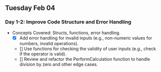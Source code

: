 ## Tuesday Feb 04
### Day 1-2: Improve Code Structure and Error Handling
- Concepts Covered: Structs, functions, error handling.
    - [X] Add error handling for invalid inputs (e.g., non-numeric values for numbers, invalid operations).
    - [] Use functions for checking the validity of user inputs (e.g., check if the operator is valid).
    - [] Review and refactor the PerformCalculation function to handle division by zero and other edge cases.